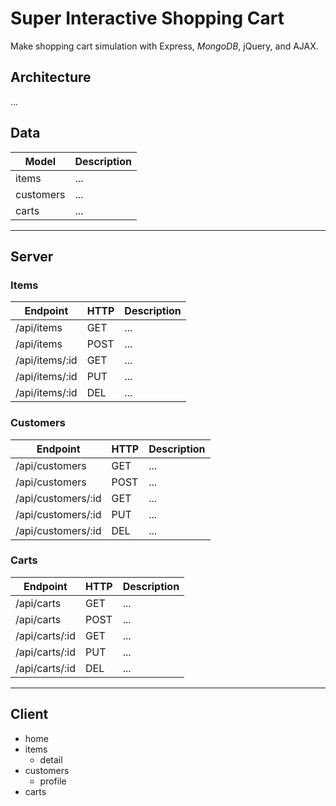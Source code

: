 # Super Interactive Shopping Cart

Make shopping cart simulation with Express, *MongoDB*, jQuery, and AJAX.

## Architecture

...

## Data

| Model | Description
|-------|-------------
| items | ...
| customers | ...
| carts | ...

- - -

## Server

### Items

| Endpoint | HTTP | Description
|----------|------|-------------
| /api/items | GET | ...
| /api/items | POST | ...
| /api/items/:id | GET | ...
| /api/items/:id | PUT | ...
| /api/items/:id | DEL | ...

### Customers

| Endpoint | HTTP | Description
|----------|------|-------------
| /api/customers | GET | ...
| /api/customers | POST | ...
| /api/customers/:id | GET | ...
| /api/customers/:id | PUT | ...
| /api/customers/:id | DEL | ...

### Carts

| Endpoint | HTTP | Description
|----------|------|-------------
| /api/carts | GET | ...
| /api/carts | POST | ...
| /api/carts/:id | GET | ...
| /api/carts/:id | PUT | ...
| /api/carts/:id | DEL | ...

- - -

## Client

- home
- items
  - detail
- customers
  - profile
- carts
